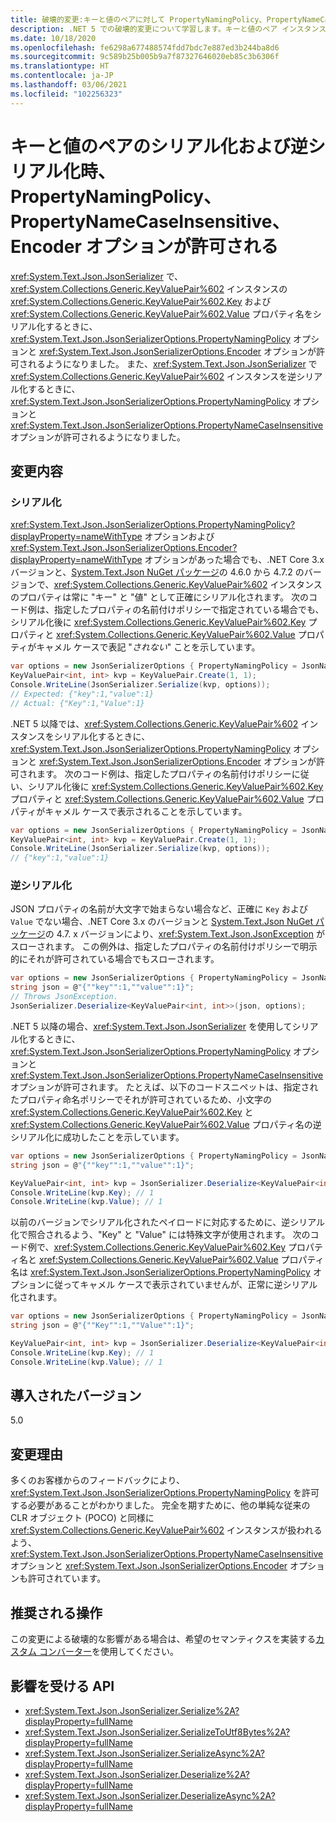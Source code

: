 ```yaml
---
title: 破壊的変更:キーと値のペアに対して PropertyNamingPolicy、PropertyNameCaseInsensitive、Encoder のオプションが許可される
description: .NET 5 での破壊的変更について学習します。キーと値のペア インスタンスの Key と Value のプロパティ名のシリアル化および逆シリアル化時、PropertyNamingPolicy、PropertyNameCaseInsensitive、Encoder のオプションが許可されます。
ms.date: 10/18/2020
ms.openlocfilehash: fe6298a677488574fdd7bdc7e887ed3b244ba8d6
ms.sourcegitcommit: 9c589b25b005b9a7f87327646020eb85c3b6306f
ms.translationtype: HT
ms.contentlocale: ja-JP
ms.lasthandoff: 03/06/2021
ms.locfileid: "102256323"
---
```

# <a name="propertynamingpolicy-propertynamecaseinsensitive-and-encoder-options-are-honored-when-serializing-and-deserializing-key-value-pairs"></a>キーと値のペアのシリアル化および逆シリアル化時、PropertyNamingPolicy、PropertyNameCaseInsensitive、Encoder オプションが許可される

<xref:System.Text.Json.JsonSerializer> で、<xref:System.Collections.Generic.KeyValuePair%602> インスタンスの <xref:System.Collections.Generic.KeyValuePair%602.Key> および <xref:System.Collections.Generic.KeyValuePair%602.Value> プロパティ名をシリアル化するときに、<xref:System.Text.Json.JsonSerializerOptions.PropertyNamingPolicy> オプションと <xref:System.Text.Json.JsonSerializerOptions.Encoder> オプションが許可されるようになりました。 また、<xref:System.Text.Json.JsonSerializer> で <xref:System.Collections.Generic.KeyValuePair%602> インスタンスを逆シリアル化するときに、<xref:System.Text.Json.JsonSerializerOptions.PropertyNamingPolicy> オプションと <xref:System.Text.Json.JsonSerializerOptions.PropertyNameCaseInsensitive> オプションが許可されるようになりました。

## <a name="change-description"></a>変更内容

### <a name="serialization"></a>シリアル化

<xref:System.Text.Json.JsonSerializerOptions.PropertyNamingPolicy?displayProperty=nameWithType> オプションおよび <xref:System.Text.Json.JsonSerializerOptions.Encoder?displayProperty=nameWithType> オプションがあった場合でも、.NET Core 3.x バージョンと、[System.Text.Json NuGet パッケージ](https://www.nuget.org/packages/System.Text.Json)の 4.6.0 から 4.7.2 のバージョンで、<xref:System.Collections.Generic.KeyValuePair%602> インスタンスのプロパティは常に "キー" と "値" として正確にシリアル化されます。 次のコード例は、指定したプロパティの名前付けポリシーで指定されている場合でも、シリアル化後に <xref:System.Collections.Generic.KeyValuePair%602.Key> プロパティと <xref:System.Collections.Generic.KeyValuePair%602.Value> プロパティがキャメル ケースで表記 "*されない*" ことを示しています。

```csharp
var options = new JsonSerializerOptions { PropertyNamingPolicy = JsonNamingPolicy.CamelCase };
KeyValuePair<int, int> kvp = KeyValuePair.Create(1, 1);
Console.WriteLine(JsonSerializer.Serialize(kvp, options));
// Expected: {"key":1,"value":1}
// Actual: {"Key":1,"Value":1}
```

.NET 5 以降では、<xref:System.Collections.Generic.KeyValuePair%602> インスタンスをシリアル化するときに、<xref:System.Text.Json.JsonSerializerOptions.PropertyNamingPolicy> オプションと <xref:System.Text.Json.JsonSerializerOptions.Encoder> オプションが許可されます。 次のコード例は、指定したプロパティの名前付けポリシーに従い、シリアル化後に <xref:System.Collections.Generic.KeyValuePair%602.Key> プロパティと <xref:System.Collections.Generic.KeyValuePair%602.Value> プロパティがキャメル ケースで表示されることを示しています。

```csharp
var options = new JsonSerializerOptions { PropertyNamingPolicy = JsonNamingPolicy.CamelCase };
KeyValuePair<int, int> kvp = KeyValuePair.Create(1, 1);
Console.WriteLine(JsonSerializer.Serialize(kvp, options));
// {"key":1,"value":1}
```

### <a name="deserialization"></a>逆シリアル化

JSON プロパティの名前が大文字で始まらない場合など、正確に `Key` および `Value` でない場合、.NET Core 3.x のバージョンと [System.Text.Json NuGet パッケージ](https://www.nuget.org/packages/System.Text.Json)の 4.7. x バージョンにより、<xref:System.Text.Json.JsonException> がスローされます。 この例外は、指定したプロパティの名前付けポリシーで明示的にそれが許可されている場合でもスローされます。

```csharp
var options = new JsonSerializerOptions { PropertyNamingPolicy = JsonNamingPolicy.CamelCase };
string json = @"{""key"":1,""value"":1}";
// Throws JsonException.
JsonSerializer.Deserialize<KeyValuePair<int, int>>(json, options);
```

.NET 5 以降の場合、<xref:System.Text.Json.JsonSerializer> を使用してシリアル化するときに、<xref:System.Text.Json.JsonSerializerOptions.PropertyNamingPolicy> オプションと <xref:System.Text.Json.JsonSerializerOptions.PropertyNameCaseInsensitive> オプションが許可されます。 たとえば、以下のコードスニペットは、指定されたプロパティ命名ポリシーでそれが許可されているため、小文字の <xref:System.Collections.Generic.KeyValuePair%602.Key> と <xref:System.Collections.Generic.KeyValuePair%602.Value> プロパティ名の逆シリアル化に成功したことを示しています。

```csharp
var options = new JsonSerializerOptions { PropertyNamingPolicy = JsonNamingPolicy.CamelCase };
string json = @"{""key"":1,""value"":1}";

KeyValuePair<int, int> kvp = JsonSerializer.Deserialize<KeyValuePair<int, int>>(json);
Console.WriteLine(kvp.Key); // 1
Console.WriteLine(kvp.Value); // 1
```

以前のバージョンでシリアル化されたペイロードに対応するために、逆シリアル化で照合されるよう、"Key" と "Value" には特殊文字が使用されます。 次のコード例で、<xref:System.Collections.Generic.KeyValuePair%602.Key> プロパティ名と <xref:System.Collections.Generic.KeyValuePair%602.Value> プロパティ名は <xref:System.Text.Json.JsonSerializerOptions.PropertyNamingPolicy> オプションに従ってキャメル ケースで表示されていませんが、正常に逆シリアル化されます。

```csharp
var options = new JsonSerializerOptions { PropertyNamingPolicy = JsonNamingPolicy.CamelCase };
string json = @"{""Key"":1,""Value"":1}";

KeyValuePair<int, int> kvp = JsonSerializer.Deserialize<KeyValuePair<int, int>>(json);
Console.WriteLine(kvp.Key); // 1
Console.WriteLine(kvp.Value); // 1
```

## <a name="version-introduced"></a>導入されたバージョン

5.0

## <a name="reason-for-change"></a>変更理由

多くのお客様からのフィードバックにより、<xref:System.Text.Json.JsonSerializerOptions.PropertyNamingPolicy> を許可する必要があることがわかりました。 完全を期すために、他の単純な従来の CLR オブジェクト (POCO) と同様に <xref:System.Collections.Generic.KeyValuePair%602> インスタンスが扱われるよう、<xref:System.Text.Json.JsonSerializerOptions.PropertyNameCaseInsensitive> オプションと <xref:System.Text.Json.JsonSerializerOptions.Encoder> オプションも許可されています。

## <a name="recommended-action"></a>推奨される操作

この変更による破壊的な影響がある場合は、希望のセマンティクスを実装する[カスタム コンバーター](../../../../standard/serialization/system-text-json-converters-how-to.md)を使用してください。

## <a name="affected-apis"></a>影響を受ける API

- <xref:System.Text.Json.JsonSerializer.Serialize%2A?displayProperty=fullName>
- <xref:System.Text.Json.JsonSerializer.SerializeToUtf8Bytes%2A?displayProperty=fullName>
- <xref:System.Text.Json.JsonSerializer.SerializeAsync%2A?displayProperty=fullName>
- <xref:System.Text.Json.JsonSerializer.Deserialize%2A?displayProperty=fullName>
- <xref:System.Text.Json.JsonSerializer.DeserializeAsync%2A?displayProperty=fullName>

<!--

### Affected APIs

- `Overload:System.Text.Json.JsonSerializer.Serialize`
- `Overload:System.Text.Json.JsonSerializer.SerializeAsync`
- `Overload:System.Text.Json.JsonSerializer.SerializeToUtf8Bytes`
- `Overload:System.Text.Json.JsonSerializer.Deserialize`
- `Overload:System.Text.Json.JsonSerializer.DeserializeAsync`

### Category

Serialization

-->
